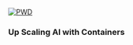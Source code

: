 [![PWD](https://raw.githubusercontent.com/play-with-docker/stacks/master/assets/images/button.png)](https://labs.play-with-docker.com)

### Up Scaling AI with Containers
